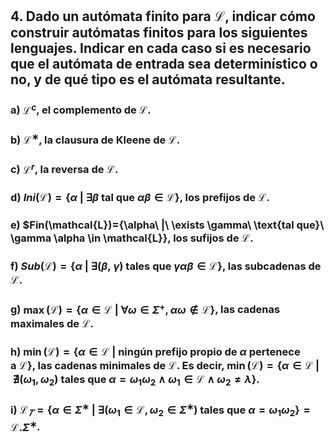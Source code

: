 ## 4. Dado un autómata finito para $\mathcal{L}$, indicar cómo construir autómatas finitos para los siguientes lenguajes. Indicar en cada caso si es necesario que el autómata de entrada sea determinístico o no, y de qué tipo es el autómata resultante.

### a) $\mathcal{L}^c$, el complemento de $\mathcal{L}$.

### b) $\mathcal{L}^∗$, la clausura de Kleene de $\mathcal{L}$.

### c) $\mathcal{L}^r$, la reversa de $\mathcal{L}$.

### d) $Ini(\mathcal{L})=\{\alpha\ |\ \exists \beta\ \text{tal que}\ \alpha \beta \in \mathcal{L}\}$, los prefijos de $\mathcal{L}$.

### e) $Fin(\mathcal{L})=\{\alpha\ |\ \exists \gamma\ \text{tal que}\ \gamma \alpha \in \mathcal{L}\}, los sufijos de $\mathcal{L}$.

### f) $Sub(\mathcal{L})=\{\alpha\ |\ \exists (\beta,\ \gamma)\ \text{tales que}\ \gamma \alpha \beta \in \mathcal{L}\}$, las subcadenas de $\mathcal{L}$.

### g) $\max(\mathcal{L})=\{\alpha \in \mathcal{L}\ |\ \forall \omega \in \Sigma^+,\alpha \omega \notin \mathcal{L}\}$, las cadenas maximales de $\mathcal{L}$.

### h) $\min(\mathcal{L})=\{\alpha \in \mathcal{L}\ |\ \text{ningún prefijo propio de}\ \alpha\ \text{pertenece a}\ \mathcal{L}\}$, las cadenas minimales de $\mathcal{L}$. Es decir, $\min(\mathcal{L})=\{\alpha \in \mathcal{L}\ |\ \nexists(\omega_1,\omega_2)\ \text{tales que}\ \alpha = \omega_1\omega_2 \ \wedge\ \omega_1\in \mathcal{L}\ \wedge\ \omega_2\neq\lambda\}$.

### i) $\mathcal{L}_𝑇=\{\alpha \in \Sigma^∗\ |\ \exists (\omega_1 \in \mathcal{L},\omega_2\in \Sigma^∗)\ \text{tales que}\ \alpha =\omega_1\omega_2\}=\mathcal{L}.\Sigma^∗$.
